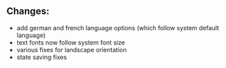 ## Changes:
- add german and french language options (which follow system default language)
- text fonts now follow system font size
- various fixes for landscape orientation
- state saving fixes
